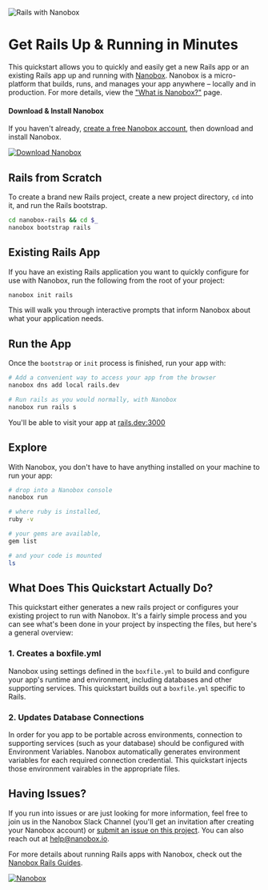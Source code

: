 ![Rails with Nanobox](https://guides.nanobox.io/assets/quickstart-icons/rails.png)

# Get Rails Up & Running in Minutes
This quickstart allows you to quickly and easily get a new Rails app or an existing Rails app up and running with [Nanobox](https://nanobox.io). Nanobox is a micro-platform that builds, runs, and manages your app anywhere – locally and in production. For more details, view the ["What is Nanobox?"](https:nanobox.io/what-is-nanobox) page.

#### Download & Install Nanobox
If you haven't already, [create a free Nanobox account](https://dashboard.nanobox.io/users/register), then download and install Nanobox.

[![Download Nanobox](https://guides.nanobox.io/assets/quickstart-icons/download.png)](https://dashboard.nanobox.io/download)

## Rails from Scratch
To create a brand new Rails project, create a new project directory, `cd` into it, and run the Rails bootstrap.

```bash
cd nanobox-rails && cd $_
nanobox bootstrap rails
```

## Existing Rails App
If you have an existing Rails application you want to quickly configure for use with Nanobox, run the following from the root of your project:

```bash
nanobox init rails
```

This will walk you through interactive prompts that inform Nanobox about what your application needs.

## Run the App
Once the `bootstrap` or `init` process is finished, run your app with:

```bash
# Add a convenient way to access your app from the browser
nanobox dns add local rails.dev

# Run rails as you would normally, with Nanobox
nanobox run rails s
```

You'll be able to visit your app at <a href="http://rails.dev:3000" target="\_blank">rails.dev:3000</a>

## Explore

With Nanobox, you don't have to have anything installed on your machine to run your app:

```bash
# drop into a Nanobox console
nanobox run

# where ruby is installed,
ruby -v

# your gems are available,
gem list

# and your code is mounted
ls
```

## What Does This Quickstart Actually Do?
This quickstart either generates a new rails project or configures your existing project to run with Nanobox. It's a fairly simple process and you can see what's been done in your project by inspecting the files, but here's a general overview:

### 1. Creates a boxfile.yml
Nanobox using settings defined in the `boxfile.yml` to build and configure your app's runtime and environment, including databases and other supporting services. This quickstart builds out a `boxfile.yml` specific to Rails.

### 2. Updates Database Connections
In order for you app to be portable across environments, connection to supporting services (such as your database) should be configured with Environment Variables. Nanobox automatically generates environment variables for each required connection credential. This quickstart injects those environment vairables in the appropriate files.

## Having Issues?
If you run into issues or are just looking for more information, feel free to join us in the Nanobox Slack Channel (you'll get an invitation after creating your Nanobox account) or [submit an issue on this project](https://github.com/nanobox-quickstarts/nanobox-rails/issues). You can also reach out at [help@nanobox.io](mailto:help@nanobox.io).

For more details about running Rails apps with Nanobox, check out the [Nanobox Rails Guides](https://guides.nanobox.io/ruby/rails/).

[![Nanobox](https://guides.nanobox.io/assets/quickstart-icons/footer.png)](https://nanobox.io)

